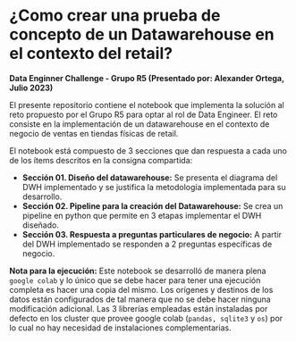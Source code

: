 # ¿Como crear una prueba de concepto de un Datawarehouse en el contexto del retail?
**Data Enginner Challenge - Grupo R5  (Presentado por: Alexander Ortega, Julio 2023)**

El presente repositorio contiene el notebook que implementa la solución al reto propuesto por el Grupo R5 para optar al rol de Data Engineer. El reto consiste en la implementación de un datawarehouse en el contexto de negocio de ventas en tiendas físicas de retail.

El notebook está compuesto de 3 secciones que dan respuesta a cada uno de los ítems descritos en la consigna compartida:

- **Sección 01. Diseño del datawarehouse:** Se presenta el diagrama del DWH implementado y se justifica la metodología implementada para su desarrollo.
- **Sección 02. Pipeline para la creación del Datawarehouse:** Se crea un pipeline en python que permite en 3 etapas implementar el DWH diseñado.
- **Sección 03. Respuesta a preguntas particulares de negocio:** A partir del DWH implementado se responden a 2 preguntas específicas de negocio.

**Nota para la ejecución:** Este notebook se desarrolló de manera plena `google colab` y lo único que se debe hacer para tener una ejecución completa es hacer una copia del mismo. Los orígenes y destinos de los datos están configurados de tal manera que no se debe hacer ninguna modificación adicional. Las 3 librerías empleadas están instaladas por defecto en los cluster que provee google colab (`pandas, sqlite3` y `os`) por lo cual no hay necesidad de instalaciones complementarias.
